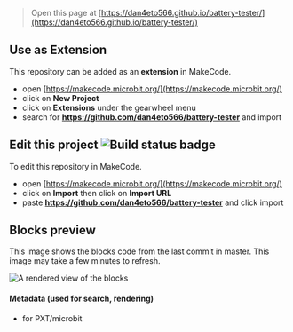
> Open this page at [https://dan4eto566.github.io/battery-tester/](https://dan4eto566.github.io/battery-tester/)

## Use as Extension

This repository can be added as an **extension** in MakeCode.

* open [https://makecode.microbit.org/](https://makecode.microbit.org/)
* click on **New Project**
* click on **Extensions** under the gearwheel menu
* search for **https://github.com/dan4eto566/battery-tester** and import

## Edit this project ![Build status badge](https://github.com/dan4eto566/battery-tester/workflows/MakeCode/badge.svg)

To edit this repository in MakeCode.

* open [https://makecode.microbit.org/](https://makecode.microbit.org/)
* click on **Import** then click on **Import URL**
* paste **https://github.com/dan4eto566/battery-tester** and click import

## Blocks preview

This image shows the blocks code from the last commit in master.
This image may take a few minutes to refresh.

![A rendered view of the blocks](https://github.com/dan4eto566/battery-tester/raw/master/.github/makecode/blocks.png)

#### Metadata (used for search, rendering)

* for PXT/microbit
<script src="https://makecode.com/gh-pages-embed.js"></script><script>makeCodeRender("{{ site.makecode.home_url }}", "{{ site.github.owner_name }}/{{ site.github.repository_name }}");</script>
